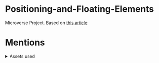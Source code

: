 # Positioning-and-Floating-Elements
Microverse Project. Based on [this article](https://www.nytimes.com/2014/03/18/science/space/detection-of-waves-in-space-buttresses-landmark-theory-of-big-bang.html)


# Mentions

 <details>
  <summary>Assets used</summary>
  <ul>
    <li>Some icons by Google from www.flaticon.com </li>
  </ul>
  <p> Each asset belog to each author(s).</p>
</details> 